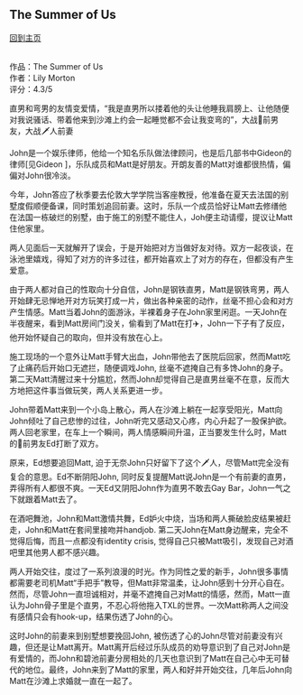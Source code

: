 ## The Summer of Us
[回到主页](https://boheme130.github.io/Fiction.git.io/)
<br>
<br>


作品：The Summer of Us <br>
作者：Lily Morton <br>
评分：4.3/5 <br>

直男和弯男的友情变爱情，“我是直男所以搂着他的头让他睡我肩膀上、让他随便对我说骚话、带着他来到沙滩上约会一起睡觉都不会让我变弯的”，大战🍵前男友，大战🗡人前妻

John是一个娱乐律师，他给一个知名乐队做法律顾问，也是后几部书中Gideon的律师[见Gideon ]，乐队成员和Matt是好朋友。开朗友善的Matt对谁都很热情，偏偏对John很冷淡。

今年，John答应了秋季要去伦敦大学学院当客座教授，他准备在夏天去法国的别墅度假顺便备课，同时策划追回前妻。这时，乐队一个成员恰好让Matt去修缮他在法国一栋破烂的别墅，由于施工的别墅不能住人，Joh便主动请缨，提议让Matt住他家里。

两人见面后一天就解开了误会，于是开始把对方当做好友对待。双方一起夜谈，在泳池里嬉戏，得知了对方的许多过往，都开始喜欢上了对方的存在，但都没有产生爱意。

由于两人都对自己的性取向十分自信，John是钢铁直男，Matt是钢铁弯男，两人开始肆无忌惮地开对方玩笑打成一片，做出各种亲密的动作，丝毫不担心会和对方产生情感。Matt当着John的面游泳，半裸着身子在John家里闲逛。一天John在半夜醒来，看到Matt房间门没关，偷看到了Matt在打✈️，John一下子有了反应，他开始怀疑自己的取向，但并没有放在心上。

施工现场的一个意外让Matt手臂大出血，John带他去了医院后回家，然而Matt吃了止痛药后开始口无遮拦，随便调戏John, 丝毫不遮掩自己有多馋John的身子。第二天Matt清醒过来十分尴尬，然而John却觉得自己是直男丝毫不在意，反而大方地把这件事当做玩笑，两人关系更进一步。

John带着Matt来到一个小岛上散心，两人在沙滩上躺在一起享受阳光，Matt向John倾吐了自己悲惨的过往，John听完又感动又心疼，内心升起了一股保护欲。两人回老家里，在车上一个瞬间，两人情感瞬间升温，正当要发生什么时，Matt的🍵前男友Ed打断了双方。

原来，Ed想要追回Matt, 迫于无奈John只好留下了这个🗡人，尽管Matt完全没有复合的意思。Ed不断阴阳John, 同时反复提醒Matt说John是一个有前妻的直男，弄得所有人都很不爽。一天Ed又阴阳John作为直男不敢去Gay Bar，John一气之下就跟着Matt去了。

在酒吧舞池，John和Matt激情共舞，Ed妒火中烧，当场和两人撕破脸皮结果被赶走，John和Matt在套间里接吻并handjob. 第二天John在Matt身边醒来，完全不觉得后悔，而且一点都没有identity crisis, 觉得自己只被Matt吸引，发现自己对酒吧里其他男人都不感兴趣。

两人开始交往，度过了一系列浪漫的时光。作为同性之爱的新手，John很多事情都需要老司机Matt“手把手”教导，但Matt非常温柔，让John感到十分开心自在。然而，尽管John一直坦诚相对，并毫不遮掩自己对Matt的情感，然而，Matt一直认为John骨子里是个直男，不忍心将他拖入TXL的世界。一次Matt称两人之间没有感情只会有hook-up，结果伤透了John的心。

这时John的前妻来到别墅想要挽回John, 被伤透了心的John尽管对前妻没有兴趣，但还是让Matt离开。Matt离开后经过乐队成员的劝导意识到了自己对John是有爱情的，而John和碧池前妻分房相处的几天也意识到了Matt在自己心中无可替代的地位。最终，John来到了Matt的家里，两人和好并开始交往，几年后John向Matt在沙滩上求婚就一直在一起了。

